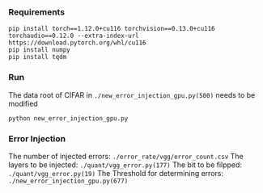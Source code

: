 ### Requirements

```
pip install torch==1.12.0+cu116 torchvision==0.13.0+cu116 torchaudio==0.12.0 --extra-index-url https://download.pytorch.org/whl/cu116
pip install numpy
pip install tqdm
```

### Run

The data root of CIFAR in ```./new_error_injection_gpu.py(500)``` needs to be modified
```
python new_error_injection_gpu.py
```

### Error Injection

The number of injected errors: ```./error_rate/vgg/error_count.csv```
The layers to be injected: ```./quant/vgg_error.py(177)```
The bit to be filpped: ```./quant/vgg_error.py(19)```
The Threshold for determining errors: ```./new_error_injection_gpu.py(677)```
